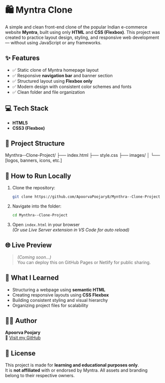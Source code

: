 

# 🛍️ Myntra Clone

A simple and clean front-end clone of the popular Indian e-commerce website **Myntra**, built using only **HTML** and **CSS (Flexbox)**. This project was created to practice layout design, styling, and responsive web development — without using JavaScript or any frameworks.


## ✨ Features

- ✅ Static clone of Myntra homepage layout  
- ✅ Responsive **navigation bar** and banner section  
- ✅ Structured layout using **Flexbox only**  
- ✅ Modern design with consistent color schemes and fonts  
- ✅ Clean folder and file organization


## 💻 Tech Stack

- **HTML5**
- **CSS3 (Flexbox)**



## 📁 Project Structure

Mynthra--Clone-Project/
├── index.html
├── style.css
├── images/
│   └── [logos, banners, icons, etc.]


## 🚀 How to Run Locally

1. Clone the repository:
   ```bash
   git clone https://github.com/ApoorvaPoojary8/Mynthra--Clone-Project.git
   ```

2. Navigate into the folder:
   ```bash
   cd Mynthra--Clone-Project
   ```

3. Open `index.html` in your browser  
   *(Or use Live Server extension in VS Code for auto reload)*


## 🌐 Live Preview

> *(Coming soon...)*  
You can deploy this on GitHub Pages or Netlify for public sharing.


## 🧠 What I Learned

- Structuring a webpage using **semantic HTML**  
- Creating responsive layouts using **CSS Flexbox**  
- Building consistent styling and visual hierarchy  
- Organizing project files for scalability


## 🙋‍♀️ Author

**Apoorva Poojary**  
📧 [Visit my GitHub](https://github.com/ApoorvaPoojary8)


## 📄 License

This project is made for **learning and educational purposes only**.  
It is **not affiliated** with or endorsed by Myntra. All assets and branding belong to their respective owners.


